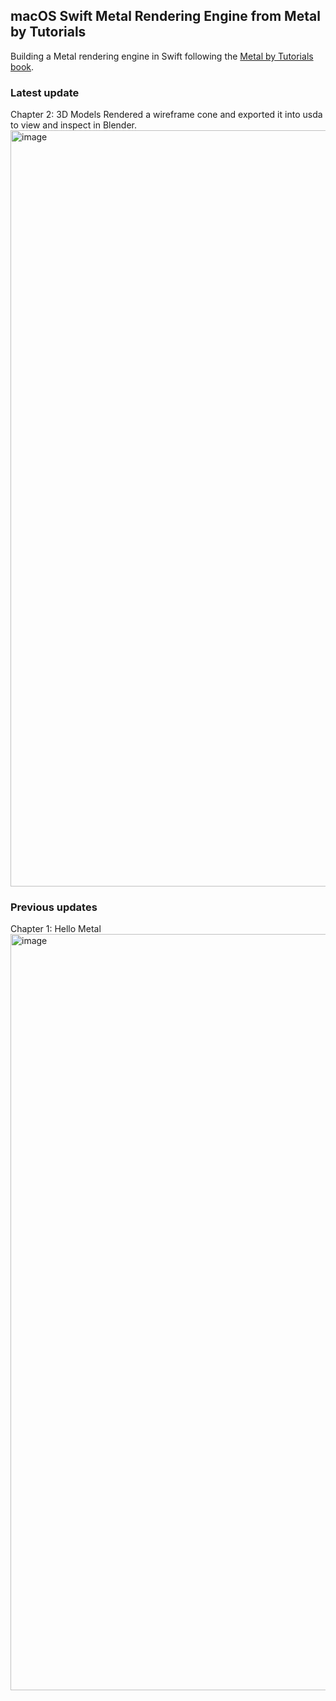 ## macOS Swift Metal Rendering Engine from Metal by Tutorials
Building a Metal rendering engine in Swift following the [Metal by Tutorials book](https://www.kodeco.com/books/metal-by-tutorials).

### Latest update

Chapter 2: 3D Models
Rendered a wireframe cone and exported it into usda to view and inspect in Blender.
<img width="1674" height="1210" alt="image" src="https://github.com/user-attachments/assets/113d9bf3-2f9d-4a8f-879a-d1301fdf3438" />


### Previous updates

Chapter 1: Hello Metal
<img width="1674" height="1210" alt="image" src="https://github.com/user-attachments/assets/bad56d11-9d22-436a-aea1-39fdf11d9465" />
